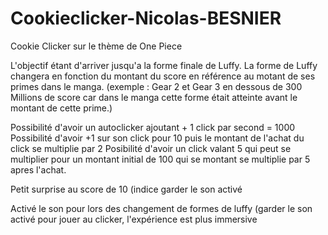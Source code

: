 # Cookieclicker-Nicolas-BESNIER

Cookie Clicker sur le thème de One Piece

L'objectif étant d'arriver jusqu'a la forme finale de Luffy.
La forme de Luffy changera en fonction du montant du score en référence au motant de ses primes dans le manga. (exemple : Gear 2 et Gear 3 en dessous de 300 Millions de score car dans le manga cette forme était atteinte avant le montant de cette prime.)

Possibilité d'avoir un autoclicker ajoutant + 1 click par second  = 1000 
Possibilité d'avoir +1 sur son click pour 10 puis le montant de l'achat du click se multiplie par 2
Posibilité d'avoir un click valant 5 qui peut se multiplier pour un montant initial de 100 qui se montant se multiplie par 5 apres l'achat.


Petit surprise au score de 10 (indice garder le son activé 

Activé le son pour lors des changement de formes de luffy  (garder le son activé pour jouer au clicker, l'expérience est plus immersive
